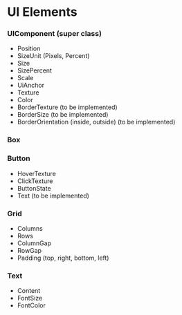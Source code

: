 # UI Elements

### UIComponent (super class)
- Position
- SizeUnit (Pixels, Percent)
- Size
- SizePercent
- Scale
- UiAnchor
- Texture
- Color
- BorderTexture (to be implemented)
- BorderSize (to be implemented)
- BorderOrientation (inside, outside) (to be implemented)

### Box

### Button
- HoverTexture
- ClickTexture
- ButtonState
- Text (to be implemented)

### Grid
- Columns
- Rows
- ColumnGap
- RowGap
- Padding (top, right, bottom, left)

### Text
- Content
- FontSize
- FontColor
